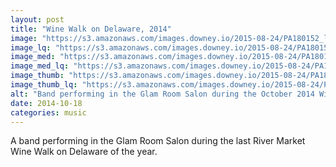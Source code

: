 ```yaml
---
layout: post
title: "Wine Walk on Delaware, 2014"
image: "https://s3.amazonaws.com/images.downey.io/2015-08-24/PA180152_large.jpg"
image_lq: "https://s3.amazonaws.com/images.downey.io/2015-08-24/PA180152_large_lq.jpg"
image_med: "https://s3.amazonaws.com/images.downey.io/2015-08-24/PA180152_medium.jpg"
image_med_lq: "https://s3.amazonaws.com/images.downey.io/2015-08-24/PA180152_medium_lq.jpg"
image_thumb: "https://s3.amazonaws.com/images.downey.io/2015-08-24/PA180152_thumb.jpg"
image_thumb_lq: "https://s3.amazonaws.com/images.downey.io/2015-08-24/PA180152_thumb_lq.jpg"
alt: "Band performing in the Glam Room Salon during the October 2014 Wine Walk on Delaware."
date: 2014-10-18
categories: music
---
```


A band performing in the Glam Room Salon during the last River Market Wine Walk on Delaware of the year.

